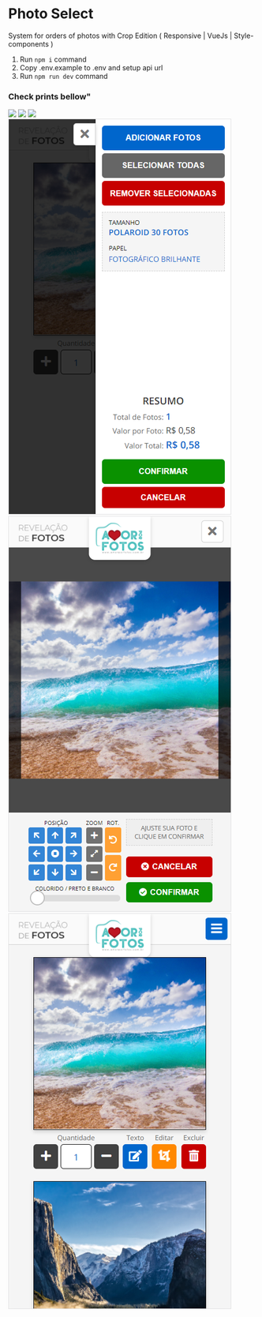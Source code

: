 # Photo Select

System for orders of photos with Crop Edition ( Responsive | VueJs | Style-components )

1. Run `npm i` command
2. Copy .env.example to .env and setup api url
3. Run `npm run dev` command

### Check prints bellow"

<img src="https://github.com/wrsouza/photo-select-cropper/raw/master/prints/order-information.png" />

<img src="https://github.com/wrsouza/photo-select-cropper/raw/master/prints/insert-description.png" />

<img src="https://github.com/wrsouza/photo-select-cropper/raw/master/prints/crop-editor.png" />

<img src="https://github.com/wrsouza/photo-select-cropper/raw/master/prints/mobile-order-information.png" />

<img src="https://github.com/wrsouza/photo-select-cropper/raw/master/prints/mobile-crop-editor.png" />

<img src="https://github.com/wrsouza/photo-select-cropper/raw/master/prints/mobile-photo-select.png" />
